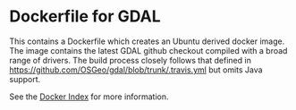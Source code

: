 # Dockerfile for GDAL

This contains a Dockerfile which creates an Ubuntu derived docker
image.  The image contains the latest GDAL github checkout compiled
with a broad range of drivers.  The build process closely follows that
defined in <https://github.com/OSGeo/gdal/blob/trunk/.travis.yml> but
omits Java support.

See the [Docker Index](https://index.docker.io/u/homme/gdal) for more
information.
